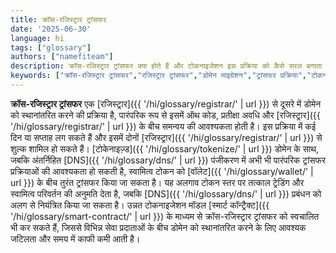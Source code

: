```yaml
---
title: क्रॉस-रजिस्ट्रार ट्रांसफर
date: '2025-06-30'
language: hi
tags: ["glossary"]
authors: ["namefiteam"]
description: क्रॉस-रजिस्ट्रार ट्रांसफर क्या होते हैं और टोकनाइजेशन इस प्रक्रिया को कैसे सरल बनाता है?
keywords: ["क्रॉस-रजिस्ट्रार ट्रांसफर","रजिस्ट्रार ट्रांसफर","डोमेन माइग्रेशन","ट्रांसफर प्रक्रिया","टोकनाइजेशन"]
---
```


**क्रॉस-रजिस्ट्रार ट्रांसफर** एक [रजिस्ट्रार]({{ '/hi/glossary/registrar/' | url }}) से दूसरे में डोमेन को स्थानांतरित करने की प्रक्रिया है, पारंपरिक रूप से इसमें ऑथ कोड, प्रतीक्षा अवधि और [रजिस्ट्रार]({{ '/hi/glossary/registrar/' | url }}) के बीच समन्वय की आवश्यकता होती है। इस प्रक्रिया में कई दिन या सप्ताह लग सकते हैं और इसमें दोनों [रजिस्ट्रार]({{ '/hi/glossary/registrar/' | url }}) से शुल्क शामिल हो सकते हैं। [टोकेनाइज़्ड]({{ '/hi/glossary/tokenize/' | url }}) डोमेन के साथ, जबकि अंतर्निहित [DNS]({{ '/hi/glossary/dns/' | url }}) पंजीकरण में अभी भी पारंपरिक ट्रांसफर प्रक्रियाओं की आवश्यकता हो सकती है, स्वामित्व टोकन को [वॉलेट]({{ '/hi/glossary/wallet/' | url }}) के बीच तुरंत ट्रांसफर किया जा सकता है। यह अलगाव टोकन स्तर पर तत्काल ट्रेडिंग और स्वामित्व परिवर्तन की अनुमति देता है, जबकि [DNS]({{ '/hi/glossary/dns/' | url }}) प्रबंधन को अलग से नियंत्रित किया जा सकता है। उन्नत टोकनाइजेशन मॉडल [स्मार्ट कॉन्ट्रैक्ट]({{ '/hi/glossary/smart-contract/' | url }}) के माध्यम से क्रॉस-रजिस्ट्रार ट्रांसफर को स्वचालित भी कर सकते हैं, जिससे विभिन्न सेवा प्रदाताओं के बीच डोमेन को स्थानांतरित करने के लिए आवश्यक जटिलता और समय में काफी कमी आती है।